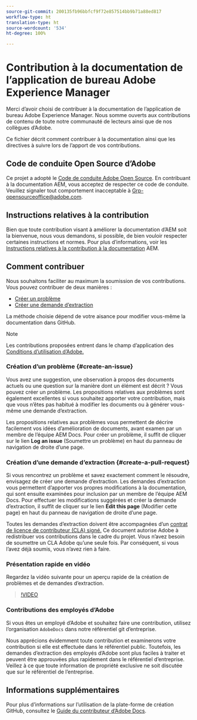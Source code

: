 ```yaml
---
source-git-commit: 200135fb96bbfcf9f72e857514bb9b71a88ed817
workflow-type: ht
translation-type: ht
source-wordcount: '534'
ht-degree: 100%

---
```

# Contribution à la documentation de l’application de bureau Adobe Experience Manager

Merci d’avoir choisi de contribuer à la documentation de l’application de bureau Adobe Experience Manager. Nous somme ouverts aux contributions de contenu de toute notre communauté de lecteurs ainsi que de nos collègues d’Adobe.

Ce fichier décrit comment contribuer à la documentation ainsi que les directives à suivre lors de l’apport de vos contributions.

## Code de conduite Open Source d’Adobe

Ce projet a adopté le [Code de conduite Adobe Open Source](code-of-conduct.md). En contribuant à la documentation AEM, vous acceptez de respecter ce code de conduite. Veuillez signaler tout comportement inacceptable à
[Grp-opensourceoffice@adobe.com](mailto:Grp-opensourceoffice@adobe.com).

## Instructions relatives à la contribution

Bien que toute contribution visant à améliorer la documentation d’AEM soit la bienvenue, nous vous demandons, si possible, de bien vouloir respecter certaines instructions et normes. Pour plus d’informations, voir les [Instructions relatives à la contribution à la documentation](guidelines.md) AEM.

## Comment contribuer

Nous souhaitons faciliter au maximum la soumission de vos contributions. Vous pouvez contribuer de deux manières :

* [Créer un problème](#create-an-issue)
* [Créer une demande d’extraction](#create-a-pull-request)

La méthode choisie dépend de votre aisance pour modifier vous-même la documentation dans GitHub.

>[!NOTE]
>
>Les contributions proposées entrent dans le champ d’application des [Conditions d’utilisation d’Adobe.](https://www.adobe.com/fr/legal/terms.html)

### Création d’un problème {#create-an-issue}

Vous avez une suggestion, une observation à propos des documents actuels ou une question sur la manière dont un élément est décrit ? Vous pouvez créer un problème. Les propositions relatives aux problèmes sont également excellentes si vous souhaitez apporter votre contribution, mais que vous n’êtes pas habitué à modifier les documents ou à générer vous-même une demande d’extraction.

Les propositions relatives aux problèmes vous permettent de décrire facilement vos idées d’amélioration de documents, avant examen par un membre de l’équipe AEM Docs. Pour créer un problème, il suffit de cliquer sur le lien **Log an issue** (Soumettre un problème) en haut du panneau de navigation de droite d’une page.

### Création d’une demande d’extraction {#create-a-pull-request}

Si vous rencontrez un problème et savez exactement comment le résoudre, envisagez de créer une demande d’extraction. Les demandes d’extraction vous permettent d’apporter vos propres modifications à la documentation, qui sont ensuite examinées pour inclusion par un membre de l’équipe AEM Docs. Pour effectuer les modifications suggérées et créer la demande d’extraction, il suffit de cliquer sur le lien **Edit this page** (Modifier cette page) en haut du panneau de navigation de droite d’une page.

Toutes les demandes d’extraction doivent être accompagnées d’un [contrat de licence de contributeur (CLA) signé.](https://opensource.adobe.com/cla.html) Ce document autorise Adobe à redistribuer vos contributions dans le cadre du projet. Vous n’avez besoin de soumettre un CLA Adobe qu’une seule fois. Par conséquent, si vous l’avez déjà soumis, vous n’avez rien à faire.

### Présentation rapide en vidéo

Regardez la vidéo suivante pour un aperçu rapide de la création de problèmes et de demandes d’extraction.

>[!VIDEO](https://video.tv.adobe.com/v/27069?captions=fre_fr)

### Contributions des employés d’Adobe

Si vous êtes un employé d’Adobe et souhaitez faire une contribution, utilisez l’organisation `AdobeDocs` dans notre référentiel git d’entreprise.

Nous apprécions évidemment toute contribution et examinerons votre contribution si elle est effectuée dans le référentiel public. Toutefois, les demandes d’extraction des employés d’Adobe sont plus faciles à traiter et peuvent être approuvées plus rapidement dans le référentiel d’entreprise. Veillez à ce que toute information de propriété exclusive ne soit discutée que sur le référentiel de l’entreprise.

## Informations supplémentaires

Pour plus d’informations sur l’utilisation de la plate-forme de création GitHub, consultez le [Guide du contributeur d’Adobe Docs](https://experienceleague.adobe.com/docs/contributor/contributor-guide/introduction.html?lang=fr).
